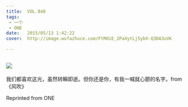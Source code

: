 ```yaml
---
title:	VOL.948
tags:
 - 一个
 - ONE
date:	2015/05/13 1:42:22
cover:	http://image.wufazhuce.com/FtMdiE_2PaXytLj5ybX-Q3DA3uVK

---
```

![](http://image.wufazhuce.com/FtMdiE_2PaXytLj5ybX-Q3DA3uVK)
---

我们都喜欢这光，虽然转瞬即逝。但你还是你，有我一喊就心颤的名字。from 《风吹》
 
Reprinted from ONE
